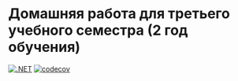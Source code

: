 # Домашняя работа для третьего учебного семестра (2 год обучения)

[![.NET](https://github.com/Ajbolitt76/dotnet-homeworks-2/actions/workflows/dotnet.yml/badge.svg?branch=master)](https://github.com/Ajbolitt76/dotnet-homeworks-2/actions/workflows/dotnet.yml)
[![codecov](https://codecov.io/gh/Ajbolitt76/dotnet-homeworks-2/branch/Muhamedshin-A-HW-1/graph/badge.svg?token=C30KRWV6SH)](https://codecov.io/gh/Ajbolitt76/dotnet-homeworks-2)
